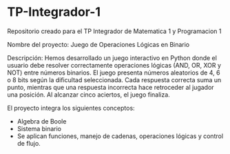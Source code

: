 # TP-Integrador-1
Repositorio creado para el TP Integrador de Matematica 1 y Programacion 1

Nombre del proyecto: Juego de Operaciones Lógicas en Binario

Descripción:
Hemos desarrollado un juego interactivo en Python donde el usuario debe resolver correctamente operaciones lógicas (AND, OR, XOR y NOT) entre números binarios. 
El juego presenta números aleatorios de 4, 6 o 8 bits según la dificultad seleccionada. Cada respuesta correcta suma un punto, mientras que una respuesta incorrecta hace retroceder al jugador una posición. Al alcanzar cinco aciertos, el juego finaliza.

El proyecto integra los siguientes conceptos:
  * Algebra de Boole
  * Sistema binario
  * Se aplican funciones, manejo de cadenas, operaciones lógicas y control de flujo.
